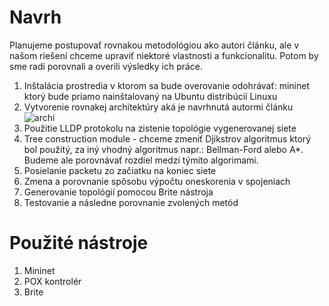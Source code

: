 # Navrh

Planujeme postupovať rovnakou metodológiou ako autori článku, ale v našom riešení chceme upraviť niektoré vlastnosti a funkcionalitu. Potom by sme radi porovnali a overili výsledky ich práce.
 1. Inštalácia prostredia v ktorom sa bude overovanie odohrávať: mininet ktorý bude priamo nainštalovaný na Ubuntu distribúcií Linuxu
 2. Vytvorenie rovnakej architektúry aká je navrhnutá autormi článku
 ![archi]()
 2. Použitie LLDP protokolu na zistenie topológie vygenerovanej siete
 3. Tree construction module - chceme zmeniť Djikstrov algoritmus ktorý bol použitý, za iný vhodný algoritmus napr.: Bellman-Ford alebo A*. Budeme ale porovnávať rozdiel medzi týmito algorimami.
 4. Posielanie packetu zo začiatku na koniec siete
 5. Zmena a porovnanie spôsobu výpočtu oneskorenia v spojeniach
 6. Generovanie topológií pomocou Brite nástroja
 7. Testovanie a následne porovnanie zvolených metód
 
# Použité nástroje
 1. Mininet
 2. POX kontrolér
 3. Brite
